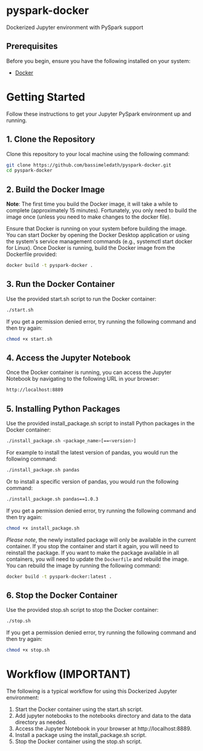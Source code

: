# pyspark-docker
Dockerized Jupyter environment with PySpark support

## Prerequisites

Before you begin, ensure you have the following installed on your system:

- [Docker](https://docs.docker.com/get-docker/)

# Getting Started

Follow these instructions to get your Jupyter PySpark environment up and running.

## 1. Clone the Repository

Clone this repository to your local machine using the following command:

```bash
git clone https://github.com/bassimeledath/pyspark-docker.git
cd pyspark-docker
```

## 2. Build the Docker Image
**Note**: The first time you build the Docker image, it will take a while to complete (approximately 15 minutes). Fortunately, you only need to build the image once (unless you need to make changes to the docker file).

Ensure that Docker is running on your system before building the image. You can start Docker by opening the Docker Desktop application or using the system's service management commands (e.g., systemctl start docker for Linux). Once Docker is running, build the Docker image from the Dockerfile provided:

```bash
docker build -t pyspark-docker .
```

## 3. Run the Docker Container
Use the provided start.sh script to run the Docker container:

```bash
./start.sh
```

If you get a permission denied error, try running the following command and then try again:

```bash
chmod +x start.sh
```

## 4. Access the Jupyter Notebook
Once the Docker container is running, you can access the Jupyter Notebook by navigating to the following URL in your browser:

```bash
http://localhost:8889
```

## 5. Installing Python Packages
Use the provided install_package.sh script to install Python packages in the Docker container:

```bash
./install_package.sh <package_name>[==<version>]
```
For example to install the latest version of pandas, you would run the following command:

```bash
./install_package.sh pandas
```
Or to install a specific version of pandas, you would run the following command:

```bash
./install_package.sh pandas==1.0.3
```
If you get a permission denied error, try running the following command and then try again:

```bash
chmod +x install_package.sh
```

*Please note*, the newly installed package will only be available in the current container. If you stop the container and start it again, you will need to reinstall the package. If you want to make the package available in all containers, you will need to update the `Dockerfile` and rebuild the image. You can rebuild the image by running the following command:

```bash
docker build -t pyspark-docker:latest .
```

## 6. Stop the Docker Container
Use the provided stop.sh script to stop the Docker container:

```bash
./stop.sh
```

If you get a permission denied error, try running the following command and then try again:

```bash
chmod +x stop.sh
```

# Workflow (IMPORTANT)

The following is a typical workflow for using this Dockerized Jupyter environment:

1. Start the Docker container using the start.sh script.
2. Add jupyter notebooks to the notebooks directory and data to the data directory as needed.
3. Access the Jupyter Notebook in your browser at http://localhost:8889.
4. Install a package using the install_package.sh script.
5. Stop the Docker container using the stop.sh script.




